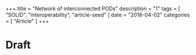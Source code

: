 +++
title = "Network of interconnected PODs"
description = "1"
tags = [
    "SOLID",
    "interoperability",
    "article-seed"
]
date = "2018-04-02"
categories = [
    "Article"
]
+++

# Draft
